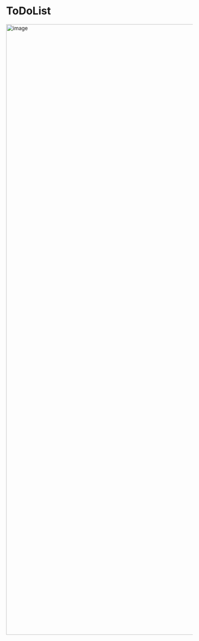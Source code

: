 # ToDoList

<img width="3024" height="1646" alt="image" src="https://github.com/user-attachments/assets/6287f5d4-3fc0-4c17-87bb-696b5fa15020" />
